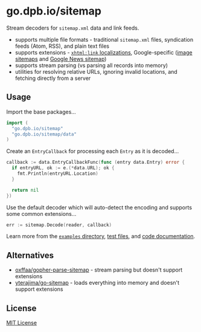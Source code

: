 # go.dpb.io/sitemap

Stream decoders for `sitemap.xml` data and link feeds.

 * supports multiple file formats - traditional `sitemap.xml` files, syndication feeds (Atom, RSS), and plain text files
 * supports extensions - [`xhtml:link` localizations](https://developers.google.com/search/docs/advanced/crawling/localized-versions#sitemap), Google-specific ([image sitemaps](https://developers.google.com/search/docs/advanced/sitemaps/image-sitemaps) and [Google News sitemap](https://developers.google.com/search/docs/advanced/sitemaps/image-sitemaps))
 * supports stream parsing (vs parsing all records into memory)
 * utilities for resolving relative URLs, ignoring invalid locations, and fetching directly from a server

## Usage

Import the base packages...

```go
import (
  "go.dpb.io/sitemap"
  "go.dpb.io/sitemap/data"
)
```

Create an `EntryCallback` for processing each `Entry` as it is decoded...

```go
callback := data.EntryCallbackFunc(func (entry data.Entry) error {
  if entryURL, ok := e.(*data.URL); ok {
    fmt.Println(entryURL.Location)
  }

  return nil
})
```

Use the default decoder which will auto-detect the encoding and supports some common extensions...

```go
err := sitemap.Decode(reader, callback)
```

Learn more from the [`examples` directory](examples), [test files](https://github.com/dpb587/go-sitemap/search?q=filename%3A_test.go), and [code documentation](https://pkg.go.dev/go.dpb.io/sitemap).

## Alternatives

 * [oxffaa/gopher-parse-sitemap](https://github.com/oxffaa/gopher-parse-sitemap) - stream parsing but doesn't support extensions
 * [yterajima/go-sitemap](https://github.com/yterajima/go-sitemap) - loads everything into memory and doesn't support extensions

## License

[MIT License](LICENSE)
